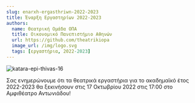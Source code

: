 ```yaml
---
slug: enarxh-ergasthriwn-2022-2023
title: Έναρξη Εργαστηρίων 2022-2023
authors:
  name: Θεατρική Ομάδα ΟΠΑ
  title: Οικονομικό Πανεπιστήμιο Αθηνών
  url: https://github.com/theatrikiopa
  image_url: /img/logo.svg
  tags: [εργαστήρια, 2022-2023]
---
```


![katara-epi-thivas-16](https://github.com/theatrikiopa/theatrikiopa.eu/assets/16403754/6641de8b-0ce0-446c-ba86-5f02b7ba3c45)

Σας ενημερώνουμε ότι τα θεατρικά εργαστήρια για το ακαδημαϊκό έτος 2022-2023 θα ξεκινήσουν στις 17 Οκτωβρίου 2022 στις 17:00 στο Αμφιθέατρο Αντωνιάδου!
